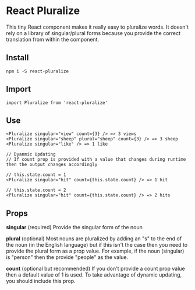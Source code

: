 # React Pluralize
This tiny React component makes it really easy to pluralize words. It doesn't rely on a library of singular/plural forms because you provide the correct translation from within the component.

## Install
    npm i -S react-pluralize

## Import
    import Pluralize from 'react-pluralize'

## Use
    <Pluralize singular="view" count={3} /> => 3 views
    <Pluralize singular="sheep" plural="sheep" count={3} /> => 3 sheep
    <Pluralize singular="like" /> => 1 like

    // Dyanmic Updating
    // If count prop is provided with a value that changes during runtime then the output changes accordingly

    // this.state.count = 1
    <Pluralize singular="hit" count={this.state.count} /> => 1 hit

    // this.state.count = 2
    <Pluralize singular="hit" count={this.state.count} /> => 2 hits

## Props

**singular** (required)
Provide the singular form of the noun

**plural** (optional)
Most nouns are pluralized by adding an "s" to the end of the noun (in the English language) but if this isn't the case then you need to provide the plural form as a prop value. For example, if the noun (singular) is "person" then the provide "people" as the value.

**count** (optional but recommended)
If you don't provide a count prop value then a default value of 1 is used.
To take advantage of dynamic updating, you should include this prop.

